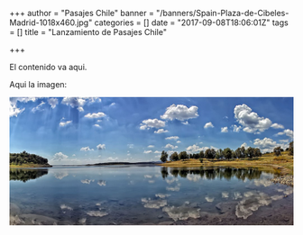 +++
author = "Pasajes Chile"
banner = "/banners/Spain-Plaza-de-Cibeles-Madrid-1018x460.jpg"
categories = []
date = "2017-09-08T18:06:01Z"
tags = []
title = "Lanzamiento de Pasajes Chile"

+++


El contenido va aqui.

Aqui la imagen:

![](/banners/spain6-1018x460.jpg)

